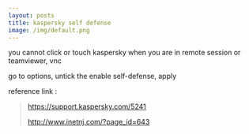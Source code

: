 ```yaml
---
layout: posts
title: kaspersky self defense
image: /img/default.png
---
```


you cannot click or touch kaspersky when you are in remote session or teamviewer, vnc

go to options, untick the enable self-defense, apply

  reference link :

> <https://support.kaspersky.com/5241>
>
> <http://www.inetnj.com/?page_id=643>
